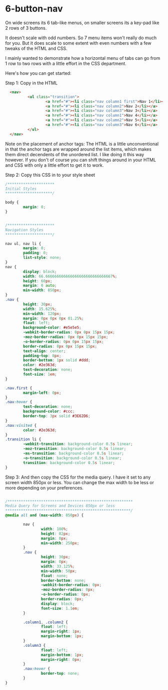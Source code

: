6-button-nav
============

On wide screens its 6 tab-like menus, on smaller screens its a key-pad like 2 rows of 3 buttons.

It doesn't scale with odd numbers. So 7 menu items won't really do much for you. But it does scale to some extent with 
even numbers with a few tweaks of the HTML and CSS. 

I mainly wanted to demonstrate how a horizontal menu of tabs can go from 1 row to two rows with a little effort 
in the CSS department.


Here's how you can get started:

Step 1: Copy in the HTML

```html
  <nav>
          <ul class="transition">
                  <a href="#"><li class="nav column1 first">Nav 1</li></a>
                  <a href="#"><li class="nav column2">Nav 2</li></a>                
                  <a href="#"><li class="nav column3">Nav 3</li></a>
                  <a href="#"><li class="nav column1">Nav 4</li></a>                
                  <a href="#"><li class="nav column2">Nav 5</li></a>                
                  <a href="#"><li class="nav column3">Nav 6</li></a>                
          </ul>
  </nav>
```

Note on the placement of anchor tags: The HTML is a little unconventional in that the anchor tags are wrapped around the list items, which makes them 
direct decendents of the unordered list. I like doing it this way however. If you don't of course you can shift things
around in your HTML and CSS with only a little effort to get it to work. 

Step 2: Copy this CSS in to your style sheet

```css
/*********************
Initial Styles
*********************/

body {
        margin: 0;
}


/*********************
Navigation Styles
*********************/

nav ul, nav li {
        margin: 0;
        padding: 0;
        list-style: none;
}
nav {
        display: block;
        width: 66.666666666666666666666666666667%;
        height: 60px;
        margin: 0 auto;
        min-width: 850px;
}
.nav {
        height: 30px; 
        width: 15.625%;
        min-width: 120px;
        margin: 0px 0px 0px 01.25%;
        float: left;
        background-color: #e5e5e5;
        -webkit-border-radius: 0px 0px 15px 15px; 
        -moz-border-radius: 0px 0px 15px 15px; 
        -o-border-radius: 0px 0px 15px 15px; 
        border-radius: 0px 0px 15px 15px; 
        text-align: center;
        padding-top: 8px;
        border-bottom: 1px solid #ddd;
        color: #2e363d;
        text-decoration: none;
        font-size: 1em; 
}

.nav.first {
        margin-left: 0px;
}
.nav:hover {
        text-decoration: none;
        background-color: #ccc;
        border-top: 3px solid #3E62D6;
}
.nav:visited {
        color: #2e363d;
}
.transition li {
        -webkit-transition: background-color 0.5s linear;
        -moz-transition: background-color 0.5s linear;
        -ms-transition: background-color 0.5s linear;
        -o-transition: background-color 0.5s linear;
        transition: background-color 0.5s linear;
}
```

Step 3: 
And then copy the CSS for the media query. I have it set to any screen width 850px or less.
You can change the max width to be less or more depending on your preferences. 

```css

/********************************************************
Media Query for Screens and Devices 850px or less
********************************************************/
@media all and (max-width: 850px) {

        nav {
                width: 100%;
                height: 82px;
                margin: 0px;
                min-width: 250px;
        }
        .nav {
                height: 30px; 
                margin: 0px; 
                width: 33.125%;
                min-width: 50px;
                float: none;
                border-bottom: none;
                -webkit-border-radius: 0px; 
                -moz-border-radius: 0px; 
                -o-border-radius: 0px; 
                border-radius: 0px; 
                display: block;
                font-size: 1.1em;
        }

        .column1, .column2 {
                float: left;
                margin-right: 1px;
                margin-bottom: 1px;
        }
        .column3 {
                float: left;
                margin-bottom: 1px;
                margin-right: 0px;
        }
        .nav:hover {
                border-top: none;
        }        
}
```
